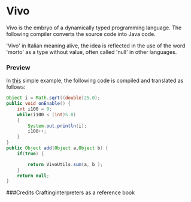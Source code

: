 # Vivo

Vivo is the embryo of a dynamically typed programming language. The following compiler converts the source code into Java code.

'Vivo' in Italian meaning alive, the idea is reflected in the use of the word 'morto' as a type without value, often called 'null' in other languages.

### Preview

In <a href="https://github.com/unldenis/Vivo/blob/master/src/main/resources/test.vivo">this</a> simple example, the following code is compiled and translated as follows:
```java
Object i = Math.sqrt((double)25.0);
public void onEnable() {
    int i100 = 0;
    while(i100 < (int)5.0)
    {
        System.out.println(i);
        i100++;
    }
}
public Object add(Object a,Object b) {
    if(true) {

        return VivoUtils.sum(a, b );
    }
    return null;
}

```

###Credits
Craftinginterpreters as a reference book
